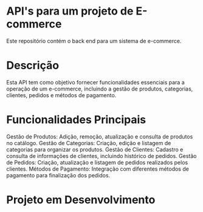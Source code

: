# API's para um projeto de  E-commerce
Este repositório contém o  back end para um sistema de e-commerce.

# Descrição
Esta API tem como objetivo fornecer funcionalidades essenciais para a operação de um e-commerce, incluindo a gestão de produtos, categorias, clientes, pedidos e métodos de pagamento.

# Funcionalidades Principais
Gestão de Produtos: Adição, remoção, atualização e consulta de produtos no catálogo.
Gestão de Categorias: Criação, edição e listagem de categorias para organizar os produtos.
Gestão de Clientes: Cadastro e consulta de informações de clientes, incluindo histórico de pedidos.
Gestão de Pedidos: Criação, atualização e listagem de pedidos realizados pelos clientes.
Métodos de Pagamento: Integração com diferentes métodos de pagamento para finalização dos pedidos.

# Projeto em Desenvolvimento
